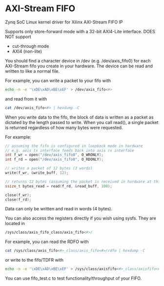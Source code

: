 # AXI-Stream FIFO
Zynq SoC Linux kernel driver for Xilinx AXI-Stream FIFO IP

Supports only store-forward mode with a 32-bit AXI4-Lite interface. DOES NOT support
- cut-through mode
- AXI4 (non-lite)

You should find a character device in /dev (e.g. /dev/axis_fifo0) for each AXI-Stream fifo you create in your hardware. The device can be read and written to like a normal file.

For example, you can write a packet to your fifo with
```bash
echo -n -e '\xDE\xAD\xBE\xEF' > /dev/axis_fifo<#>
```
and read from it with
```bash
cat /dev/axis_fifo<#> | hexdump -C
```

When you write data to the fifo, the block of data is written as a packet as dictated by the length passed to write. When you call read(), a single packet is returned regardless of how many bytes were requested.

For example:
```c
// assuming the fifo is configured in loopback mode in hardware
// e.g. axis tx interface feeds back into axis rx interface
int f_wr = open("/dev/axis_fifo0", O_WRONLY);
int f_rd = open("/dev/axis_fifo0", O_RDONLY);

// writes a packet of 12 bytes (3 words)
write(f_wr, &write_buff, 12);

// returns 12 bytes (assuming the packet is received in hardware at this point)
ssize_t bytes_read = read(f_rd, &read_buff, 100);

close(f_wr);
close(f_rd);
```

Data can only be written and read in words (4 bytes).

You can also access the registers directly if you wish using sysfs. They are located in
```bash
/sys/class/axis_fifo_class/axis_fifo<#>/
```
For example, you can read the RDFO with
```bash
cat /sys/class/axis_fifo<#>_class/axis_fifo<#>/rdfo | hexdump -C
```
or write to the fifo/TDFR with
```bash
echo -n -e '\xDE\xAD\xBE\xEF' > /sys/class/axisfifo<#>_class/axisfifo<#>/tdfd
```

You can use fifo_test.c to test functionality/throughput of your FIFO.